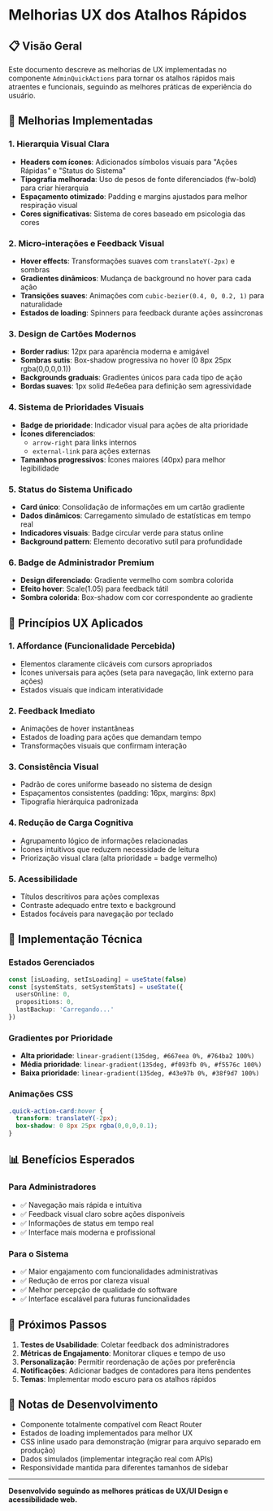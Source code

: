 # Melhorias UX dos Atalhos Rápidos

## 📋 Visão Geral

Este documento descreve as melhorias de UX implementadas no componente `AdminQuickActions` para tornar os atalhos rápidos mais atraentes e funcionais, seguindo as melhores práticas de experiência do usuário.

## 🎨 Melhorias Implementadas

### 1. **Hierarquia Visual Clara**
- **Headers com ícones**: Adicionados símbolos visuais para "Ações Rápidas" e "Status do Sistema"
- **Tipografia melhorada**: Uso de pesos de fonte diferenciados (fw-bold) para criar hierarquia
- **Espaçamento otimizado**: Padding e margins ajustados para melhor respiração visual
- **Cores significativas**: Sistema de cores baseado em psicologia das cores

### 2. **Micro-interações e Feedback Visual**
- **Hover effects**: Transformações suaves com `translateY(-2px)` e sombras
- **Gradientes dinâmicos**: Mudança de background no hover para cada ação
- **Transições suaves**: Animações com `cubic-bezier(0.4, 0, 0.2, 1)` para naturalidade
- **Estados de loading**: Spinners para feedback durante ações assíncronas

### 3. **Design de Cartões Modernos**
- **Border radius**: 12px para aparência moderna e amigável
- **Sombras sutis**: Box-shadow progressiva no hover (0 8px 25px rgba(0,0,0,0.1))
- **Backgrounds graduais**: Gradientes únicos para cada tipo de ação
- **Bordas suaves**: 1px solid #e4e6ea para definição sem agressividade

### 4. **Sistema de Prioridades Visuais**
- **Badge de prioridade**: Indicador visual para ações de alta prioridade
- **Ícones diferenciados**: 
  - `arrow-right` para links internos
  - `external-link` para ações externas
- **Tamanhos progressivos**: Ícones maiores (40px) para melhor legibilidade

### 5. **Status do Sistema Unificado**
- **Card único**: Consolidação de informações em um cartão gradiente
- **Dados dinâmicos**: Carregamento simulado de estatísticas em tempo real
- **Indicadores visuais**: Badge circular verde para status online
- **Background pattern**: Elemento decorativo sutil para profundidade

### 6. **Badge de Administrador Premium**
- **Design diferenciado**: Gradiente vermelho com sombra colorida
- **Efeito hover**: Scale(1.05) para feedback tátil
- **Sombra colorida**: Box-shadow com cor correspondente ao gradiente

## 🎯 Princípios UX Aplicados

### **1. Affordance (Funcionalidade Percebida)**
- Elementos claramente clicáveis com cursors apropriados
- Ícones universais para ações (seta para navegação, link externo para ações)
- Estados visuais que indicam interatividade

### **2. Feedback Imediato**
- Animações de hover instantâneas
- Estados de loading para ações que demandam tempo
- Transformações visuais que confirmam interação

### **3. Consistência Visual**
- Padrão de cores uniforme baseado no sistema de design
- Espaçamentos consistentes (padding: 16px, margins: 8px)
- Tipografia hierárquica padronizada

### **4. Redução de Carga Cognitiva**
- Agrupamento lógico de informações relacionadas
- Ícones intuitivos que reduzem necessidade de leitura
- Priorização visual clara (alta prioridade = badge vermelho)

### **5. Acessibilidade**
- Títulos descritivos para ações complexas
- Contraste adequado entre texto e background
- Estados focáveis para navegação por teclado

## 🔧 Implementação Técnica

### **Estados Gerenciados**
```typescript
const [isLoading, setIsLoading] = useState(false)
const [systemStats, setSystemStats] = useState({
  usersOnline: 0,
  propositions: 0,
  lastBackup: 'Carregando...'
})
```

### **Gradientes por Prioridade**
- **Alta prioridade**: `linear-gradient(135deg, #667eea 0%, #764ba2 100%)`
- **Média prioridade**: `linear-gradient(135deg, #f093fb 0%, #f5576c 100%)`
- **Baixa prioridade**: `linear-gradient(135deg, #43e97b 0%, #38f9d7 100%)`

### **Animações CSS**
```css
.quick-action-card:hover {
  transform: translateY(-2px);
  box-shadow: 0 8px 25px rgba(0,0,0,0.1);
}
```

## 📊 Benefícios Esperados

### **Para Administradores**
- ✅ Navegação mais rápida e intuitiva
- ✅ Feedback visual claro sobre ações disponíveis
- ✅ Informações de status em tempo real
- ✅ Interface mais moderna e profissional

### **Para o Sistema**
- ✅ Maior engajamento com funcionalidades administrativas
- ✅ Redução de erros por clareza visual
- ✅ Melhor percepção de qualidade do software
- ✅ Interface escalável para futuras funcionalidades

## 🚀 Próximos Passos

1. **Testes de Usabilidade**: Coletar feedback dos administradores
2. **Métricas de Engajamento**: Monitorar cliques e tempo de uso
3. **Personalização**: Permitir reordenação de ações por preferência
4. **Notificações**: Adicionar badges de contadores para itens pendentes
5. **Temas**: Implementar modo escuro para os atalhos rápidos

## 📝 Notas de Desenvolvimento

- Componente totalmente compatível com React Router
- Estados de loading implementados para melhor UX
- CSS inline usado para demonstração (migrar para arquivo separado em produção)
- Dados simulados (implementar integração real com APIs)
- Responsividade mantida para diferentes tamanhos de sidebar

---

**Desenvolvido seguindo as melhores práticas de UX/UI Design e acessibilidade web.** 